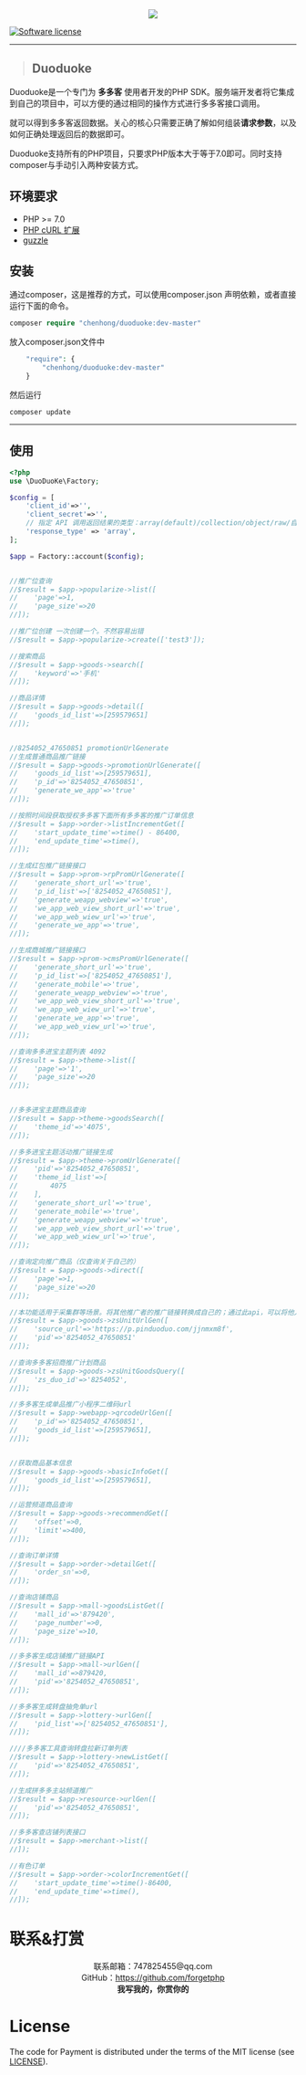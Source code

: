 <div style="margin:0 auto;">
    <p align="center" style="margin:0px;"><img src='http://cdn.pinduoduo.com/assets/img/pdd_logo_v3.png'/>
</p>
</div>


[![Software license][ico-license]](LICENSE)

----

> ## Duoduoke

Duoduoke是一个专门为 **多多客** 使用者开发的PHP SDK。服务端开发者将它集成到自己的项目中，可以方便的通过相同的操作方式进行多多客接口调用。

就可以得到多多客返回数据。关心的核心只需要正确了解如何组装**请求参数**，以及如何正确处理返回后的数据即可。

Duoduoke支持所有的PHP项目，只要求PHP版本大于等于7.0即可。同时支持composer与手动引入两种安装方式。

## 环境要求
- PHP >= 7.0
- [PHP cURL 扩展](http://php.net/manual/en/book.curl.php)
- [guzzle](https://github.com/guzzle/guzzle)

## 安装

通过composer，这是推荐的方式，可以使用composer.json 声明依赖，或者直接运行下面的命令。

```php
composer require "chenhong/duoduoke:dev-master"
```

放入composer.json文件中

```php
    "require": {
        "chenhong/duoduoke:dev-master"
    }
```

然后运行

```
composer update
```

-----

## 使用
```php
<?php
use \DuoDuoKe\Factory;

$config = [
    'client_id'=>'',
    'client_secret'=>'',
    // 指定 API 调用返回结果的类型：array(default)/collection/object/raw/自定义类名
    'response_type' => 'array',
];

$app = Factory::account($config);


//推广位查询
//$result = $app->popularize->list([
//    'page'=>1,
//    'page_size'=>20
//]);

//推广位创建 一次创建一个。不然容易出错
//$result = $app->popularize->create(['test3']);

//搜索商品
//$result = $app->goods->search([
//    'keyword'=>'手机'
//]);

//商品详情
//$result = $app->goods->detail([
//    'goods_id_list'=>[259579651]
//]);


//8254052_47650851 promotionUrlGenerate
//生成普通商品推广链接
//$result = $app->goods->promotionUrlGenerate([
//    'goods_id_list'=>[259579651],
//    'p_id'=>'8254052_47650851',
//    'generate_we_app'=>'true'
//]);

//按照时间段获取授权多多客下面所有多多客的推广订单信息
//$result = $app->order->listIncrementGet([
//    'start_update_time'=>time() - 86400,
//    'end_update_time'=>time(),
//]);

//生成红包推广链接接口
//$result = $app->prom->rpPromUrlGenerate([
//    'generate_short_url'=>'true',
//    'p_id_list'=>['8254052_47650851'],
//    'generate_weapp_webview'=>'true',
//    'we_app_web_view_short_url'=>'true',
//    'we_app_web_wiew_url'=>'true',
//    'generate_we_app'=>'true',
//]);

//生成商城推广链接接口
//$result = $app->prom->cmsPromUrlGenerate([
//    'generate_short_url'=>'true',
//    'p_id_list'=>['8254052_47650851'],
//    'generate_mobile'=>'true',
//    'generate_weapp_webview'=>'true',
//    'we_app_web_view_short_url'=>'true',
//    'we_app_web_wiew_url'=>'true',
//    'generate_we_app'=>'true',
//    'we_app_web_view_url'=>'true',
//]);

//查询多多进宝主题列表 4092
//$result = $app->theme->list([
//    'page'=>'1',
//    'page_size'=>20
//]);


//多多进宝主题商品查询
//$result = $app->theme->goodsSearch([
//    'theme_id'=>'4075',
//]);

//多多进宝主题活动推广链接生成
//$result = $app->theme->promUrlGenerate([
//    'pid'=>'8254052_47650851',
//    'theme_id_list'=>[
//        4075
//    ],
//    'generate_short_url'=>'true',
//    'generate_mobile'=>'true',
//    'generate_weapp_webview'=>'true',
//    'we_app_web_view_short_url'=>'true',
//    'we_app_web_wiew_url'=>'true',
//]);

//查询定向推广商品（仅查询关于自己的）
//$result = $app->goods->direct([
//    'page'=>1,
//    'page_size'=>20
//]);

//本功能适用于采集群等场景。将其他推广者的推广链接转换成自己的；通过此api，可以将他人的招商推广链接，转换成自己的招商推广链接。
//$result = $app->goods->zsUnitUrlGen([
//    'source_url'=>'https://p.pinduoduo.com/jjnmxm8f',
//    'pid'=>'8254052_47650851'
//]);

//查询多多客招商推广计划商品
//$result = $app->goods->zsUnitGoodsQuery([
//    'zs_duo_id'=>'8254052',
//]);

//多多客生成单品推广小程序二维码url
//$result = $app->webapp->qrcodeUrlGen([
//    'p_id'=>'8254052_47650851',
//    'goods_id_list'=>[259579651],
//]);


//获取商品基本信息
//$result = $app->goods->basicInfoGet([
//    'goods_id_list'=>[259579651],
//]);

//运营频道商品查询
//$result = $app->goods->recommendGet([
//    'offset'=>0,
//    'limit'=>400,
//]);

//查询订单详情
//$result = $app->order->detailGet([
//    'order_sn'=>0,
//]);

//查询店铺商品
//$result = $app->mall->goodsListGet([
//    'mall_id'=>'879420',
//    'page_number'=>0,
//    'page_size'=>10,
//]);

//多多客生成店铺推广链接API
//$result = $app->mall->urlGen([
//    'mall_id'=>879420,
//    'pid'=>'8254052_47650851',
//]);

//多多客生成转盘抽免单url
//$result = $app->lottery->urlGen([
//    'pid_list'=>['8254052_47650851'],
//]);

////多多客工具查询转盘拉新订单列表
//$result = $app->lottery->newListGet([
//    'pid'=>'8254052_47650851',
//]);

//生成拼多多主站频道推广
//$result = $app->resource->urlGen([
//    'pid'=>'8254052_47650851',
//]);

//多多客查店铺列表接口
//$result = $app->merchant->list([
//]);

//有色订单
//$result = $app->order->colorIncrementGet([
//    'start_update_time'=>time()-86400,
//    'end_update_time'=>time(),
//]);


```



# 联系&打赏 #

<div style="margin:0 auto;">
    <p align="center" style="margin:0px;">联系邮箱：747825455@qq.com</p>
    <p align="center" style="margin:0px;">GitHub：<a href="https://github.com/forgetphp">https://github.com/forgetphp</a></p>
    <p align="center" style="margin:0px;"><b>我写我的，你赏你的</b></p>
</div>


# License #

The code for Payment is distributed under the terms of the MIT license (see [LICENSE](LICENSE)).


[ico-license]: https://img.shields.io/github/license/helei112g/payment.svg
[ico-version-dev]: https://img.shields.io/packagist/vpre/riverslei/payment.svg
[ico-downloads-monthly]: https://img.shields.io/packagist/dm/riverslei/payment.svg?style=flat-square

[link-packagist]: https://packagist.org/packages/riverslei/payment
[link-downloads]: https://packagist.org/packages/riverslei/payment/stats